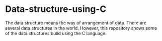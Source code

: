 # Data-structure-using-C
The data structure means the way of arrangement of data. There are several data structures in the world. However, this repository shows some of the data structures build using the C language.
